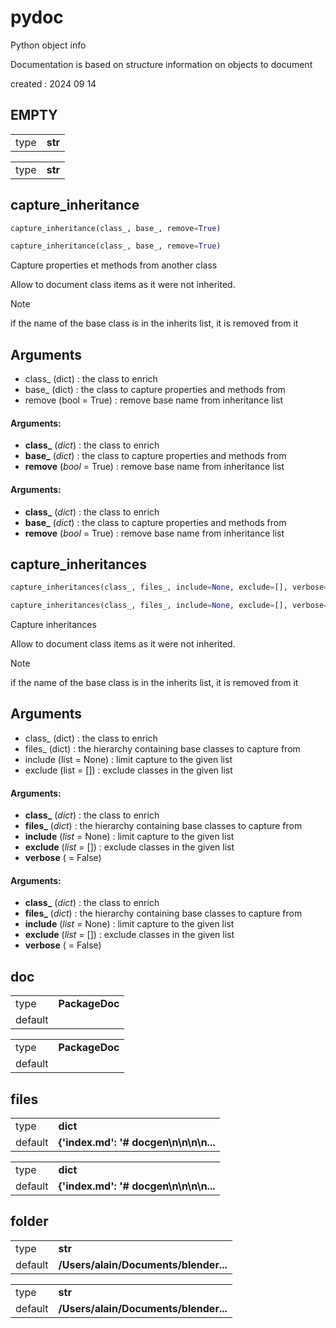 # pydoc






Python object info

Documentation is based on structure information on objects to document

created : 2024 09 14


## EMPTY


<table><tbody>
<tr><td>type</td><td><b>str</b></td></tr>
</tbody></table>




<table><tbody>
<tr><td>type</td><td><b>str</b></td></tr>
</tbody></table>



## capture_inheritance

``` python
capture_inheritance(class_, base_, remove=True)
```



``` python
capture_inheritance(class_, base_, remove=True)
```



Capture properties et methods from another class

Allow to document class items as it were not inherited.

> [!Note]
> if the name of the base class is in the inherits list, it is removed from it

Arguments
---------
- class_ (dict) : the class to enrich
- base_ (dict) : the class to capture properties and methods from
- remove (bool = True) : remove base name from inheritance list


#### Arguments:
- **class_** (_dict_) : the class to enrich
- **base_** (_dict_) : the class to capture properties and methods from
- **remove** (_bool_ = True) : remove base name from inheritance list



#### Arguments:
- **class_** (_dict_) : the class to enrich
- **base_** (_dict_) : the class to capture properties and methods from
- **remove** (_bool_ = True) : remove base name from inheritance list



## capture_inheritances

``` python
capture_inheritances(class_, files_, include=None, exclude=[], verbose=False)
```



``` python
capture_inheritances(class_, files_, include=None, exclude=[], verbose=False)
```



Capture inheritances

Allow to document class items as it were not inherited.

> [!Note]
> if the name of the base class is in the inherits list, it is removed from it

Arguments
---------
- class_ (dict) : the class to enrich
- files_ (dict) : the hierarchy containing base classes to capture from
- include (list = None) : limit capture to the given list
- exclude (list = []) : exclude classes in the given list


#### Arguments:
- **class_** (_dict_) : the class to enrich
- **files_** (_dict_) : the hierarchy containing base classes to capture from
- **include** (_list_ = None) : limit capture to the given list
- **exclude** (_list_ = []) : exclude classes in the given list
- **verbose** ( = False)



#### Arguments:
- **class_** (_dict_) : the class to enrich
- **files_** (_dict_) : the hierarchy containing base classes to capture from
- **include** (_list_ = None) : limit capture to the given list
- **exclude** (_list_ = []) : exclude classes in the given list
- **verbose** ( = False)



## doc


<table><tbody>
<tr><td>type</td><td><b>PackageDoc</b></td></tr>
<tr><td>default</td><td><b><Documentation docgen, 258 sec...</b</td></tr>
</tbody></table>




<table><tbody>
<tr><td>type</td><td><b>PackageDoc</b></td></tr>
<tr><td>default</td><td><b><Documentation docgen, 258 sec...</b</td></tr>
</tbody></table>



## files


<table><tbody>
<tr><td>type</td><td><b>dict</b></td></tr>
<tr><td>default</td><td><b>{'index.md': '# docgen\n\n\n\n...</b</td></tr>
</tbody></table>




<table><tbody>
<tr><td>type</td><td><b>dict</b></td></tr>
<tr><td>default</td><td><b>{'index.md': '# docgen\n\n\n\n...</b</td></tr>
</tbody></table>



## folder


<table><tbody>
<tr><td>type</td><td><b>str</b></td></tr>
<tr><td>default</td><td><b>/Users/alain/Documents/blender...</b</td></tr>
</tbody></table>




<table><tbody>
<tr><td>type</td><td><b>str</b></td></tr>
<tr><td>default</td><td><b>/Users/alain/Documents/blender...</b</td></tr>
</tbody></table>

